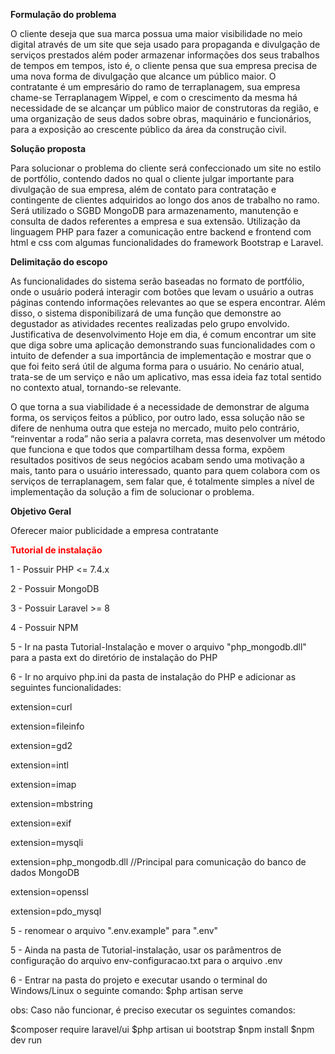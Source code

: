 
<b>Formulação do problema</b>

O cliente deseja que sua marca possua uma maior visibilidade no meio digital através
de um site que seja usado para propaganda e divulgação de serviços prestados além poder
armazenar informações dos seus trabalhos de tempos em tempos, isto é, o cliente pensa que
sua empresa precisa de uma nova forma de divulgação que alcance um público maior.
O contratante é um empresário do ramo de terraplanagem, sua empresa chame-se
Terraplanagem Wippel, e com o crescimento da mesma há necessidade de se alcançar um
público maior de construtoras da região, e uma organização de seus dados sobre obras,
maquinário e funcionários, para a exposição ao crescente público da área da construção civil.

<b>Solução proposta</b>

Para solucionar o problema do cliente será confeccionado um site no estilo de
portfólio, contendo dados no qual o cliente julgar importante para divulgação de sua empresa,
além de contato para contratação e contingente de clientes adquiridos ao longo dos anos de
trabalho no ramo.
Será utilizado o SGBD MongoDB para armazenamento, manutenção e consulta de dados
referentes a empresa e sua extensão. Utilização da linguagem PHP para fazer a comunicação
entre backend e frontend com html e css com algumas funcionalidades do framework
Bootstrap e Laravel.

<b>Delimitação do escopo</b>

As funcionalidades do sistema serão baseadas no formato de portfólio, onde o usuário
poderá interagir com botões que levam o usuário a outras páginas contendo informações
relevantes ao que se espera encontrar. Além disso, o sistema disponibilizará de uma função
que demonstre ao degustador as atividades recentes realizadas pelo grupo envolvido.
Justificativa de desenvolvimento
Hoje em dia, é comum encontrar um site que diga sobre uma aplicação demonstrando
suas funcionalidades com o intuito de defender a sua importância de implementação e
mostrar que o que foi feito será útil de alguma forma para o usuário. No cenário atual, trata-se
de um serviço e não um aplicativo, mas essa ideia faz total sentido no contexto atual,
tornando-se relevante.

O que torna a sua viabilidade é a necessidade de demonstrar de alguma forma, os
serviços feitos a público, por outro lado, essa solução não se difere de nenhuma outra que
esteja no mercado, muito pelo contrário, “reinventar a roda” não seria a palavra correta, mas
desenvolver um método que funciona e que todos que compartilham dessa forma, expõem
resultados positivos de seus negócios acabam sendo uma motivação a mais, tanto para o
usuário interessado, quanto para quem colabora com os serviços de terraplanagem, sem falar
que, é totalmente simples a nível de implementação da solução a fim de solucionar o
problema.

<b>Objetivo Geral</b>

Oferecer maior publicidade a empresa contratante


<b style="color:red;">Tutorial de instalação</b>

<p>1 - Possuir PHP <= 7.4.x</p>
<p>2 - Possuir MongoDB</p>
3 - Possuir Laravel >= 8</p>
4 - Possuir NPM</p>
5 - Ir na pasta Tutorial-Instalação e mover o arquivo "php_mongodb.dll" para a pasta ext do diretório de instalação do PHP</p>
6 - Ir no arquivo php.ini da pasta de instalação do PHP e adicionar as seguintes funcionalidades:</p>

<p>extension=curl</p>
<p>extension=fileinfo</p>
<p>extension=gd2</p>
<p>extension=intl</p>
<p>extension=imap</p>
<p>extension=mbstring</p>
<p>extension=exif</p>
<p>extension=mysqli</p>
<p>extension=php_mongodb.dll //Principal para comunicação do banco de dados MongoDB</p>
<p>extension=openssl</p>
<p>extension=pdo_mysql</p>

5 - renomear o arquivo ".env.example" para ".env"</p>

5 - Ainda na pasta de Tutorial-instalação, usar os parâmentros de configuração do arquivo env-configuracao.txt para o arquivo .env

6 - Entrar na pasta do projeto e executar usando o terminal do Windows/Linux o seguinte comando:
$php artisan serve

obs: Caso não funcionar, é preciso executar os seguintes comandos:

$composer require laravel/ui
$php artisan ui bootstrap
$npm install
$npm dev run
